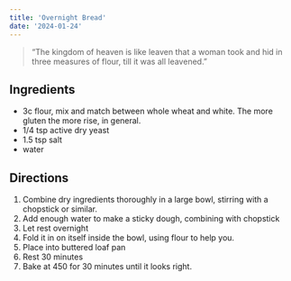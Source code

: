 ```yaml
---
title: 'Overnight Bread'
date: '2024-01-24'
---
```


> “The kingdom of heaven is like leaven that a woman took and hid in three measures of flour, till it was all leavened.”

## Ingredients
- 3c flour, mix and match between whole wheat and white. The more gluten the more rise, in general.
- 1/4 tsp active dry yeast
- 1.5 tsp salt
- water

## Directions
1. Combine dry ingredients thoroughly in a large bowl, stirring with a chopstick or similar.
2. Add enough water to make a sticky dough, combining with chopstick
3. Let rest overnight
4. Fold it in on itself inside the bowl, using flour to help you.
5. Place into buttered loaf pan
6. Rest 30 minutes
7. Bake at 450 for 30 minutes until it looks right.
